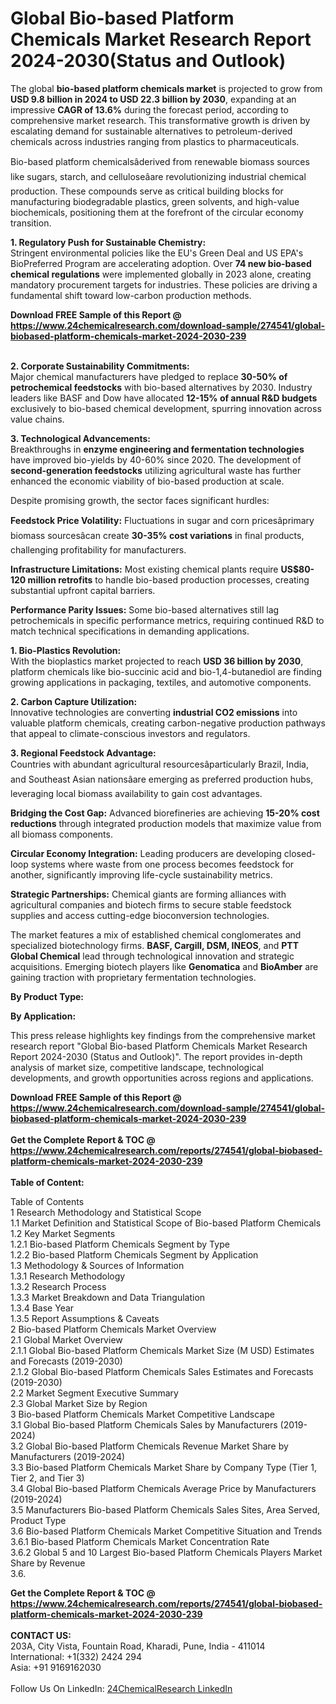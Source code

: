 <h1>Global Bio-based Platform Chemicals Market Research Report 2024-2030(Status and Outlook)</h1><p>The global <strong>bio-based platform chemicals market</strong> is projected to grow from <strong>USD 9.8 billion in 2024 to USD 22.3 billion by 2030</strong>, expanding at an impressive <strong>CAGR of 13.6%</strong> during the forecast period, according to comprehensive market research. This transformative growth is driven by escalating demand for sustainable alternatives to petroleum-derived chemicals across industries ranging from plastics to pharmaceuticals.</p><p>Bio-based platform chemicalsâderived from renewable biomass sources like sugars, starch, and celluloseâare revolutionizing industrial chemical production. These compounds serve as critical building blocks for manufacturing biodegradable plastics, green solvents, and high-value biochemicals, positioning them at the forefront of the circular economy transition.</p><p><strong>1. Regulatory Push for Sustainable Chemistry:</strong><br>
Stringent environmental policies like the EU's Green Deal and US EPA's BioPreferred Program are accelerating adoption. Over <strong>74 new bio-based chemical regulations</strong> were implemented globally in 2023 alone, creating mandatory procurement targets for industries. These policies are driving a fundamental shift toward low-carbon production methods.</p><div><b>Download FREE Sample of this Report @ 
            <a href="https://www.24chemicalresearch.com/download-sample/274541/global-biobased-platform-chemicals-market-2024-2030-239">
            https://www.24chemicalresearch.com/download-sample/274541/global-biobased-platform-chemicals-market-2024-2030-239</a></b></div><br><p><strong>2. Corporate Sustainability Commitments:</strong><br>
Major chemical manufacturers have pledged to replace <strong>30-50% of petrochemical feedstocks</strong> with bio-based alternatives by 2030. Industry leaders like BASF and Dow have allocated <strong>12-15% of annual R&amp;D budgets</strong> exclusively to bio-based chemical development, spurring innovation across value chains.</p><p><strong>3. Technological Advancements:</strong><br>
Breakthroughs in <strong>enzyme engineering and fermentation technologies</strong> have improved bio-yields by 40-60% since 2020. The development of <strong>second-generation feedstocks</strong> utilizing agricultural waste has further enhanced the economic viability of bio-based production at scale.</p><p>Despite promising growth, the sector faces significant hurdles:</p><p><strong>Feedstock Price Volatility:</strong> Fluctuations in sugar and corn pricesâprimary biomass sourcesâcan create <strong>30-35% cost variations</strong> in final products, challenging profitability for manufacturers.</p><p><strong>Infrastructure Limitations:</strong> Most existing chemical plants require <strong>US$80-120 million retrofits</strong> to handle bio-based production processes, creating substantial upfront capital barriers.</p><p><strong>Performance Parity Issues:</strong> Some bio-based alternatives still lag petrochemicals in specific performance metrics, requiring continued R&amp;D to match technical specifications in demanding applications.</p><p><strong>1. Bio-Plastics Revolution:</strong><br>
With the bioplastics market projected to reach <strong>USD 36 billion by 2030</strong>, platform chemicals like bio-succinic acid and bio-1,4-butanediol are finding growing applications in packaging, textiles, and automotive components.</p><p><strong>2. Carbon Capture Utilization:</strong><br>
Innovative technologies are converting <strong>industrial CO2 emissions</strong> into valuable platform chemicals, creating carbon-negative production pathways that appeal to climate-conscious investors and regulators.</p><p><strong>3. Regional Feedstock Advantage:</strong><br>
Countries with abundant agricultural resourcesâparticularly Brazil, India, and Southeast Asian nationsâare emerging as preferred production hubs, leveraging local biomass availability to gain cost advantages.</p><p><strong>Bridging the Cost Gap:</strong> Advanced biorefineries are achieving <strong>15-20% cost reductions</strong> through integrated production models that maximize value from all biomass components.</p><p><strong>Circular Economy Integration:</strong> Leading producers are developing closed-loop systems where waste from one process becomes feedstock for another, significantly improving life-cycle sustainability metrics.</p><p><strong>Strategic Partnerships:</strong> Chemical giants are forming alliances with agricultural companies and biotech firms to secure stable feedstock supplies and access cutting-edge bioconversion technologies.</p><p>The market features a mix of established chemical conglomerates and specialized biotechnology firms. <strong>BASF, Cargill, DSM, INEOS</strong>, and <strong>PTT Global Chemical</strong> lead through technological innovation and strategic acquisitions. Emerging biotech players like <strong>Genomatica</strong> and <strong>BioAmber</strong> are gaining traction with proprietary fermentation technologies.</p><p><strong>By Product Type:</strong></p><p><strong>By Application:</strong></p><p>This press release highlights key findings from the comprehensive market research report "Global Bio-based Platform Chemicals Market Research Report 2024-2030 (Status and Outlook)". The report provides in-depth analysis of market size, competitive landscape, technological developments, and growth opportunities across regions and applications.</p><div><b>Download FREE Sample of this Report @ 
            <a href="https://www.24chemicalresearch.com/download-sample/274541/global-biobased-platform-chemicals-market-2024-2030-239">
            https://www.24chemicalresearch.com/download-sample/274541/global-biobased-platform-chemicals-market-2024-2030-239</a></b></div><br><div><b>Get the Complete Report & TOC @ 
            <a href="https://www.24chemicalresearch.com/reports/274541/global-biobased-platform-chemicals-market-2024-2030-239">
            https://www.24chemicalresearch.com/reports/274541/global-biobased-platform-chemicals-market-2024-2030-239</a></b></div><br>
            <b>Table of Content:</b><p>Table of Contents<br />
1 Research Methodology and Statistical Scope<br />
1.1 Market Definition and Statistical Scope of Bio-based Platform Chemicals<br />
1.2 Key Market Segments<br />
1.2.1 Bio-based Platform Chemicals Segment by Type<br />
1.2.2 Bio-based Platform Chemicals Segment by Application<br />
1.3 Methodology & Sources of Information<br />
1.3.1 Research Methodology<br />
1.3.2 Research Process<br />
1.3.3 Market Breakdown and Data Triangulation<br />
1.3.4 Base Year<br />
1.3.5 Report Assumptions & Caveats<br />
2 Bio-based Platform Chemicals Market Overview<br />
2.1 Global Market Overview<br />
2.1.1 Global Bio-based Platform Chemicals Market Size (M USD) Estimates and Forecasts (2019-2030)<br />
2.1.2 Global Bio-based Platform Chemicals Sales Estimates and Forecasts (2019-2030)<br />
2.2 Market Segment Executive Summary<br />
2.3 Global Market Size by Region<br />
3 Bio-based Platform Chemicals Market Competitive Landscape<br />
3.1 Global Bio-based Platform Chemicals Sales by Manufacturers (2019-2024)<br />
3.2 Global Bio-based Platform Chemicals Revenue Market Share by Manufacturers (2019-2024)<br />
3.3 Bio-based Platform Chemicals Market Share by Company Type (Tier 1, Tier 2, and Tier 3)<br />
3.4 Global Bio-based Platform Chemicals Average Price by Manufacturers (2019-2024)<br />
3.5 Manufacturers Bio-based Platform Chemicals Sales Sites, Area Served, Product Type<br />
3.6 Bio-based Platform Chemicals Market Competitive Situation and Trends<br />
3.6.1 Bio-based Platform Chemicals Market Concentration Rate<br />
3.6.2 Global 5 and 10 Largest Bio-based Platform Chemicals Players Market Share by Revenue<br />
3.6.</p><div><b>Get the Complete Report & TOC @ 
            <a href="https://www.24chemicalresearch.com/reports/274541/global-biobased-platform-chemicals-market-2024-2030-239">
            https://www.24chemicalresearch.com/reports/274541/global-biobased-platform-chemicals-market-2024-2030-239</a></b></div><br><b>CONTACT US:</b><br>
            203A, City Vista, Fountain Road, Kharadi, Pune, India - 411014<br>
            International: +1(332) 2424 294<br>
            Asia: +91 9169162030 <br><br>
            Follow Us On LinkedIn: <a href="https://www.linkedin.com/company/24chemicalresearch/">24ChemicalResearch LinkedIn</a>